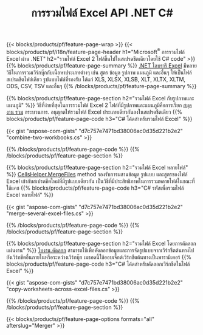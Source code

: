 ﻿---
title: การรวมไฟล์ Excel API .NET C#
url: /th/net/merger/
description: เชื่อมไฟล์สเปรดชีต Excel และ OpenOffice ด้วยโค้ด C# เพียงไม่กี่บรรทัด
---
{{< blocks/products/pf/feature-page-wrap >}}
{{< blocks/products/pf/i18n/feature-page-header h1="Microsoft<sup>&reg;</sup> การรวมไฟล์ Excel ผ่าน .NET" h2="รวมไฟล์ Excel 2 ไฟล์ขึ้นไปในสเปรดชีตเดียวโดยใช้ C# code" >}}
{{% blocks/products/pf/feature-page-summary %}}
[.NET ไลบรารี Excel](/cells/net/) มีหลายวิธีในการรวมเวิร์กบุ๊กกับเนื้อหาประเภทต่างๆ เช่น สูตร ข้อมูล รูปภาพ แผนภูมิ และอื่นๆ ให้เป็นไฟล์สเปรดชีตไฟล์เดียว รูปแบบไฟล์ที่รองรับ ได้แก่ XLS, XLSX, XLSB, XLT, XLTX, XLTM, ODS, CSV, TSV และอื่นๆ
{{% /blocks/products/pf/feature-page-summary %}}

{{% blocks/products/pf/feature-page-section h2="รวมไฟล์ Excel กับรูปภาพและแผนภูมิ" %}}
วิธีที่ง่ายที่สุดในการรวมไฟล์ Excel 2 ไฟล์ที่มีรูปภาพและแผนภูมิคือการเรียก [สมุดงาน รวม](https://apireference.aspose.com/cells/net/aspose.cells/workbook/methods/combine) กระบวนการ. อนุญาตให้รวมไฟล์ Excel ประเภทเดียวกันลงในสเปรดชีตเดียว
{{% blocks/products/pf/feature-page-code h3="C# โค้ดสำหรับรวมไฟล์ Excel" %}}

{{< gist "aspose-com-gists" "d7c757e7471bd38006ac0d35d221b2e2" "combine-two-workbooks.cs" >}}

{{% /blocks/products/pf/feature-page-code %}}
{{% /blocks/products/pf/feature-page-section %}}

{{% blocks/products/pf/feature-page-section h2="รวมไฟล์ Excel หลายไฟล์" %}}
[CellsHelper.MergeFiles](https://apireference.aspose.com/cells/net/aspose.cells/cellshelper/methods/mergefiles) method รองรับการผสานข้อมูล รูปแบบ และสูตรของไฟล์ Excel เข้ากับสเปรดชีตใหม่ที่มีรูปแบบเดียวกัน เป็นวิธีที่มีประสิทธิภาพในการรวมหลายไฟล์ในขณะที่ใช้แคช 
{{% blocks/products/pf/feature-page-code h3="C# รหัสเพื่อรวมไฟล์ Excel หลายไฟล์" %}}

{{< gist "aspose-com-gists" "d7c757e7471bd38006ac0d35d221b2e2" "merge-several-excel-files.cs" >}}

{{% /blocks/products/pf/feature-page-code %}}
{{% /blocks/products/pf/feature-page-section %}}

{{% blocks/products/pf/feature-page-section h2="รวมไฟล์ Excel โดยการคัดลอกแผ่นงาน" %}}
[ใบงาน.คัดลอก](https://apireference.aspose.com/cells/net/aspose.cells/worksheet/methods/copy/index) สามารถใช้เพื่อคัดลอกข้อมูลและการจัดรูปแบบจากเวิร์กชีตต้นทางไปยังเวิร์กชีตอื่นภายในหรือระหว่างเวิร์กบุ๊ก เมธอดนี้ใช้ออบเจ็กต์เวิร์กชีตต้นทางเป็นพารามิเตอร์
{{% blocks/products/pf/feature-page-code h3="C# โค้ดสำหรับคัดลอกเวิร์กชีตในไฟล์ Excel" %}}

{{< gist "aspose-com-gists" "d7c757e7471bd38006ac0d35d221b2e2" "copy-worksheets-across-excel-files.cs" >}}

{{% /blocks/products/pf/feature-page-code %}}
{{% /blocks/products/pf/feature-page-section %}}

{{< blocks/products/pf/feature-page-options formats="all" afterslug="Merger" >}}